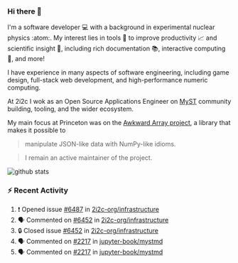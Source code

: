 ### Hi there 👋 

I'm a software developer 💻 with a background in experimental nuclear physics :atom:. My interest lies in tools :wrench: to improve productivity :chart_with_upwards_trend: and scientific insight :telescope:, including rich documentation 📚, interactive computing 🧮, and more! 

I have experience in many aspects of software engineering, including game design, full-stack web development, and high-performance numeric computing. 

At 2i2c I wok as an Open Source Applications Engineer on [MyST](https://github.com/jupyter-book/mystmd) community building, tooling, and the wider ecosystem. 

My main focus at Princeton was on the [Awkward Array project](awkward-array.org/), a library that makes it possible to 
> manipulate JSON-like data with NumPy-like idioms.

> I remain an active maintainer of the project. 

![github stats](https://github-readme-stats.vercel.app/api?username=agoose77&show_icons=true&hide_rank=true&hide_title=true&bg_color=30,e76445,904e95&text_color=efe3ec&icon_color=efe3ec)
<!--
**agoose77/agoose77** is a ✨ _special_ ✨ repository because its `README.md` (this file) appears on your GitHub profile.

Here are some ideas to get you started:

- 🔭 I’m currently working on ...
- 🌱 I’m currently learning ...
- 👯 I’m looking to collaborate on ...
- 🤔 I’m looking for help with ...
- 💬 Ask me about ...
- 📫 How to reach me: ...
- 😄 Pronouns: ...
- ⚡ Fun fact: ...
-->

### :zap: Recent Activity

<!--START_SECTION:activity-->
1. ❗ Opened issue [#6487](https://github.com/2i2c-org/infrastructure/issues/6487) in [2i2c-org/infrastructure](https://github.com/2i2c-org/infrastructure)
2. 🗣 Commented on [#6452](https://github.com/2i2c-org/infrastructure/issues/6452#issuecomment-3136629312) in [2i2c-org/infrastructure](https://github.com/2i2c-org/infrastructure)
3. 🔒 Closed issue [#6452](https://github.com/2i2c-org/infrastructure/issues/6452) in [2i2c-org/infrastructure](https://github.com/2i2c-org/infrastructure)
4. 🗣 Commented on [#2217](https://github.com/jupyter-book/mystmd/pull/2217#issuecomment-3136570668) in [jupyter-book/mystmd](https://github.com/jupyter-book/mystmd)
5. 🗣 Commented on [#2217](https://github.com/jupyter-book/mystmd/pull/2217#issuecomment-3136465805) in [jupyter-book/mystmd](https://github.com/jupyter-book/mystmd)
<!--END_SECTION:activity-->
